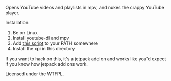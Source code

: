 Opens YouTube videos and playlists in mpv, and nukes the crappy YouTube player.

Installation:

1. Be on Linux
2. Install youtube-dl and mpv
3. Add [this script]() to your PATH somewhere
4. Install the xpi in this directory

If you want to hack on this, it's a jetpack add on and works like you'd expect if you know how jetpack add ons work.

Licensed under the WTFPL.
